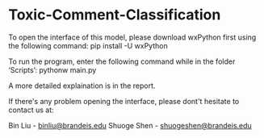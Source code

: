 # Toxic-Comment-Classification

To open the interface of this model, please download wxPython first using the following command:
  pip install -U wxPython
  
To run the program, enter the following command while in the folder ‘Scripts’:
  pythonw main.py

A more detailed explaination is in the report.

If there's any problem opening the interface, please dont't hesitate to contact us at:

Bin Liu - binliu@brandeis.edu
Shuoge Shen - shuogeshen@brandeis.edu
